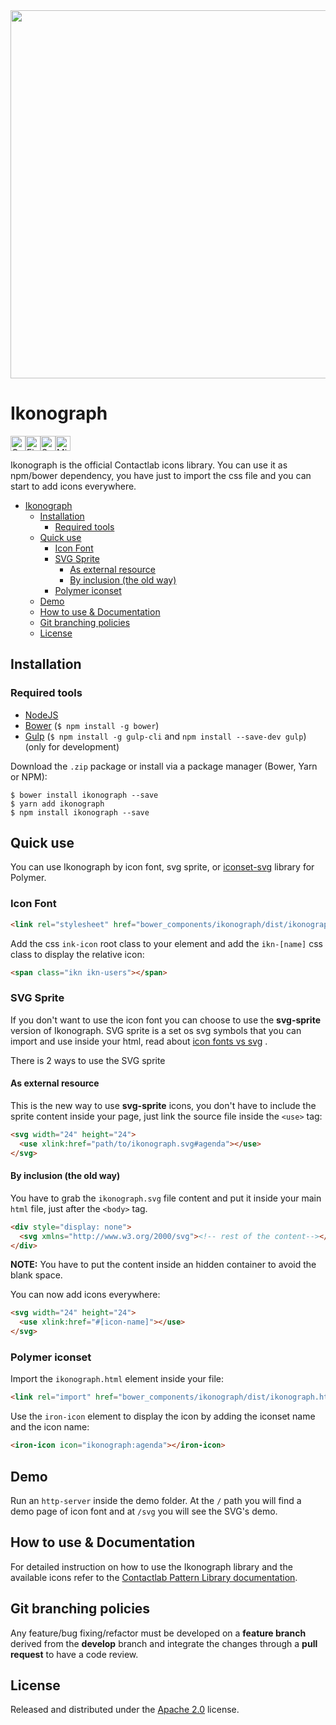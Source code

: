 <img src="http://i.imgur.com/BMANwPS.jpg" width="589">

# Ikonograph
<img width="24px" alt="Google Chrome" src="https://cdn.rawgit.com/alrra/browser-logos/2109c114/src/chrome/chrome_48x48.png"><img width="24px" alt="Firefox" src="https://cdn.rawgit.com/alrra/browser-logos/2109c114/src/firefox/firefox_48x48.png"><img width="24px" alt="Safari" src="https://cdn.rawgit.com/alrra/browser-logos/2109c114/src/safari/safari_48x48.png" title="💩"><img width="24px" alt="Microsoft Edge" src="https://cdn.rawgit.com/alrra/browser-logos/2109c114/src/edge/edge_48x48.png" title="💩">

Ikonograph is the official Contactlab icons library. You can use it as npm/bower dependency, you have just to import the css file and you can start to add icons everywhere.

<!-- TOC -->

- [Ikonograph](#ikonograph)
  - [Installation](#installation)
    - [Required tools](#required-tools)
  - [Quick use](#quick-use)
    - [Icon Font](#icon-font)
    - [SVG Sprite](#svg-sprite)
      - [As external resource](#as-external-resource)
      - [By inclusion (the old way)](#by-inclusion-the-old-way)
    - [Polymer iconset](#polymer-iconset)
  - [Demo](#demo)
  - [How to use & Documentation](#how-to-use--documentation)
  - [Git branching policies](#git-branching-policies)
  - [License](#license)

<!-- /TOC -->

## Installation

### Required tools
- [NodeJS](https://nodejs.org/)
- [Bower](https://bower.io/) (```$ npm install -g bower```)
- [Gulp](http://gulpjs.com) (```$ npm install -g gulp-cli``` and ```npm install --save-dev gulp```) (only for development)

Download the `.zip` package or install via a package manager (Bower, Yarn or NPM):

```
$ bower install ikonograph --save
$ yarn add ikonograph
$ npm install ikonograph --save
```

## Quick use

You can use Ikonograph by icon font, svg sprite, or [iconset-svg](https://github.com/PolymerElements/iron-iconset-svg) library for Polymer.

### Icon Font

```html
<link rel="stylesheet" href="bower_components/ikonograph/dist/ikonograph.css">
```

Add the css `ink-icon` root class to your element and add the `ikn-[name]` css class to display the relative icon:

```html
<span class="ikn ikn-users"></span>
```

### SVG Sprite
If you don't want to use the icon font you can choose to use the **svg-sprite** version of Ikonograph. SVG sprite is a set os svg symbols that you can import and use inside your html, read about [icon fonts vs svg](https://css-tricks.com/icon-fonts-vs-svg/) .

There is 2 ways to use the SVG sprite

#### As external resource

This is the new way to use **svg-sprite** icons, you don't have to include the sprite content inside your page, just link the source file inside the `<use>` tag:

```html
<svg width="24" height="24">
  <use xlink:href="path/to/ikonograph.svg#agenda"></use>
</svg>
```

#### By inclusion (the old way)
You have to grab the `ikonograph.svg` file content and put it inside your main `html` file, just after the `<body>` tag.

```html
<div style="display: none">
  <svg xmlns="http://www.w3.org/2000/svg"><!-- rest of the content--></svg>
</div>
```

**NOTE:** You have to put the content inside an hidden container to avoid the blank space.

You can now add icons everywhere:
```html
<svg width="24" height="24">
  <use xlink:href="#[icon-name]"></use>
</svg>
```

### Polymer iconset
Import the `ikonograph.html` element inside your file:
```html
<link rel="import" href="bower_components/ikonograph/dist/ikonograph.html">
```

Use the `iron-icon` element to display the icon by adding the iconset name and the icon name:
```html
<iron-icon icon="ikonograph:agenda"></iron-icon>
```


## Demo
Run an `http-server` inside the demo folder. At the `/` path you will find a demo page of icon font and at `/svg` you will see the SVG's demo.

## How to use & Documentation
For detailed instruction on how to use the Ikonograph library and the available icons refer to the [Contactlab Pattern Library documentation](https://ux.contactlab.com/#/design/iconography).

## Git branching policies
Any feature/bug fixing/refactor must be developed on a **feature branch** derived from the **develop** branch and integrate the changes through a **pull request** to have a code review.

## License
Released and distributed under the [Apache 2.0](LICENSE) license.
